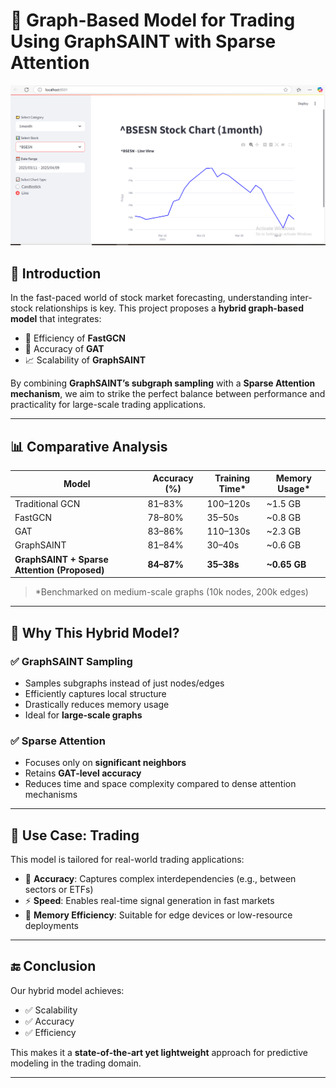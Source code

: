 # 📘 Graph-Based Model for Trading Using GraphSAINT with Sparse Attention

![Line Plot](https://github.com/chinmay-334/trading/raw/main/line%20plot.png)

## 🧩 Introduction

In the fast-paced world of stock market forecasting, understanding inter-stock relationships is key. This project proposes a **hybrid graph-based model** that integrates:

- 🚀 Efficiency of **FastGCN**
- 🎯 Accuracy of **GAT**
- 📈 Scalability of **GraphSAINT**

By combining **GraphSAINT’s subgraph sampling** with a **Sparse Attention mechanism**, we aim to strike the perfect balance between performance and practicality for large-scale trading applications.

---

## 📊 Comparative Analysis

| Model                         | Accuracy (%) | Training Time* | Memory Usage* |
|------------------------------|--------------|----------------|----------------|
| Traditional GCN              | 81–83%       | 100–120s       | ~1.5 GB         |
| FastGCN                      | 78–80%       | 35–50s         | ~0.8 GB         |
| GAT                          | 83–86%       | 110–130s       | ~2.3 GB         |
| GraphSAINT                   | 81–84%       | 30–40s         | ~0.6 GB         |
| **GraphSAINT + Sparse Attention (Proposed)** | **84–87%** | **35–38s** | **~0.65 GB**   |

> *Benchmarked on medium-scale graphs (10k nodes, 200k edges)

---

## 🧠 Why This Hybrid Model?

### ✅ GraphSAINT Sampling

- Samples subgraphs instead of just nodes/edges
- Efficiently captures local structure
- Drastically reduces memory usage
- Ideal for **large-scale graphs**

### ✅ Sparse Attention

- Focuses only on **significant neighbors**
- Retains **GAT-level accuracy**
- Reduces time and space complexity compared to dense attention mechanisms

---

## 🔧 Use Case: Trading

This model is tailored for real-world trading applications:

- 🎯 **Accuracy**: Captures complex interdependencies (e.g., between sectors or ETFs)
- ⚡ **Speed**: Enables real-time signal generation in fast markets
- 💾 **Memory Efficiency**: Suitable for edge devices or low-resource deployments

---

## 🔚 Conclusion

Our hybrid model achieves:

- ✅ Scalability
- ✅ Accuracy
- ✅ Efficiency

This makes it a **state-of-the-art yet lightweight** approach for predictive modeling in the trading domain.

---


